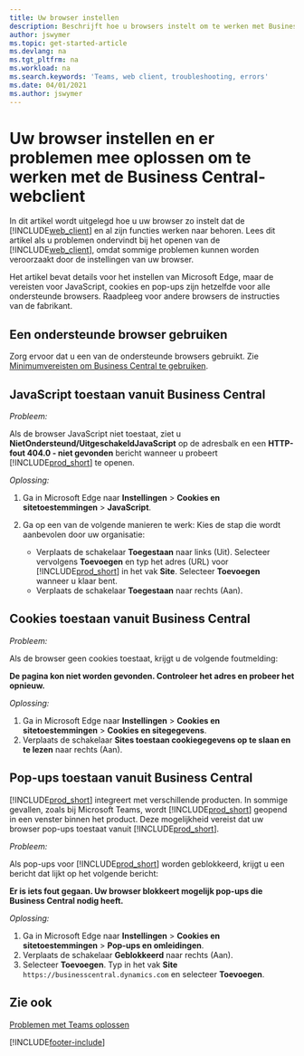 ```yaml
---
title: Uw browser instellen
description: Beschrijft hoe u browsers instelt om te werken met Business Central en producten die ermee integreren.
author: jswymer
ms.topic: get-started-article
ms.devlang: na
ms.tgt_pltfrm: na
ms.workload: na
ms.search.keywords: 'Teams, web client, troubleshooting, errors'
ms.date: 04/01/2021
ms.author: jswymer
---
```

# <a name="setting-up-and-troubleshooting-your-browser-to-work-with-business-central-web-client"></a><a name="setting-up-and-troubleshooting-your-browser-to-work-with-business-central-web-client"></a>Uw browser instellen en er problemen mee oplossen om te werken met de Business Central-webclient

In dit artikel wordt uitgelegd hoe u uw browser zo instelt dat de [!INCLUDE[web_client](includes/web_client.md)] en al zijn functies werken naar behoren. Lees dit artikel als u problemen ondervindt bij het openen van de [!INCLUDE[web_client](includes/web_client.md)], omdat sommige problemen kunnen worden veroorzaakt door de instellingen van uw browser.

Het artikel bevat details voor het instellen van Microsoft Edge, maar de vereisten voor JavaScript, cookies en pop-ups zijn hetzelfde voor alle ondersteunde browsers. Raadpleeg voor andere browsers de instructies van de fabrikant.  

## <a name="use-a-supported-browser"></a><a name="use-a-supported-browser"></a>Een ondersteunde browser gebruiken

Zorg ervoor dat u een van de ondersteunde browsers gebruikt. Zie [Minimumvereisten om Business Central te gebruiken](product-requirements.md#browsers).  

## <a name="allow-javascript-from-business-central"></a><a name="allow-javascript-from-business-central"></a>JavaScript toestaan vanuit Business Central

*Probleem:*

Als de browser JavaScript niet toestaat, ziet u **NietOndersteund/UitgeschakeldJavaScript** op de adresbalk en een **HTTP-fout 404.0 - niet gevonden** bericht wanneer u probeert [!INCLUDE[prod_short](includes/prod_short.md)] te openen. 

<!-- http://localhost:8080/NotSupported/DisabledJavaScript HTTP Error 404.0 - Not Found
The resource you are looking for has been removed, had its name changed, or is temporarily unavailable. -->

*Oplossing:*

1. Ga in Microsoft Edge naar **Instellingen** > **Cookies en sitetoestemmingen** > **JavaScript**.
2. Ga op een van de volgende manieren te werk: Kies de stap die wordt aanbevolen door uw organisatie:

    - Verplaats de schakelaar **Toegestaan** naar links (Uit). Selecteer vervolgens **Toevoegen** en typ het adres (URL) voor [!INCLUDE[prod_short](includes/prod_short.md)] in het vak **Site**. Selecteer **Toevoegen** wanneer u klaar bent.
    - Verplaats de schakelaar **Toegestaan** naar rechts (Aan).

## <a name="allow-cookies-from-business-central"></a><a name="allow-cookies-from-business-central"></a>Cookies toestaan vanuit Business Central

*Probleem:*

Als de browser geen cookies toestaat, krijgt u de volgende foutmelding:

**De pagina kon niet worden gevonden. Controleer het adres en probeer het opnieuw.** 

*Oplossing:*

1. Ga in Microsoft Edge naar **Instellingen** > **Cookies en sitetoestemmingen** > **Cookies en sitegegevens**.
2. Verplaats de schakelaar **Sites toestaan cookiegegevens op te slaan en te lezen** naar rechts (Aan).  

## <a name="allow-pop-ups-from-business-central"></a><a name="allow-pop-ups-from-business-central"></a><a name="popup"></a>Pop-ups toestaan vanuit Business Central

[!INCLUDE[prod_short](includes/prod_short.md)] integreert met verschillende producten. In sommige gevallen, zoals bij Microsoft Teams, wordt [!INCLUDE[prod_short](includes/prod_short.md)] geopend in een venster binnen het product. Deze mogelijkheid vereist dat uw browser pop-ups toestaat vanuit [!INCLUDE[prod_short](includes/prod_short.md)].

*Probleem:*

Als pop-ups voor [!INCLUDE[prod_short](includes/prod_short.md)] worden geblokkeerd, krijgt u een bericht dat lijkt op het volgende bericht:

**Er is iets fout gegaan. Uw browser blokkeert mogelijk pop-ups die Business Central nodig heeft.**

<!--
Something went wrong
Your browser may be blocking pop-ups needed by Business Central.

Change your browser settings to allow pop-ups or allow this for trusted domains, then try again.
If these settings are managed for your organization, you should contact your administrator for assistance.

Try again
-->
*Oplossing:*

1. Ga in Microsoft Edge naar **Instellingen** > **Cookies en sitetoestemmingen** > **Pop-ups en omleidingen**.
2. Verplaats de schakelaar **Geblokkeerd** naar rechts (Aan).
3. Selecteer **Toevoegen**. Typ in het vak **Site** `https://businesscentral.dynamics.com` en selecteer **Toevoegen**.

## <a name="see-also"></a><a name="see-also"></a>Zie ook

[Problemen met Teams oplossen](admin-teams-troubleshooting.md)  

[!INCLUDE[footer-include](includes/footer-banner.md)]
